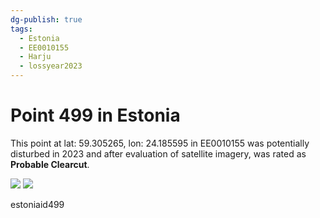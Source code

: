 ```yaml
---
dg-publish: true
tags:
  - Estonia
  - EE0010155
  - Harju
  - lossyear2023
---
```


# Point 499 in Estonia

This point at lat: 59.305265, lon: 24.185595 in EE0010155 was potentially disturbed in 2023 and after evaluation of satellite imagery, was rated as **Probable Clearcut**.

<div class='juxtapose' data-showcredits='false'>
<img src='https://baserow-backend-production20240528124524339000000001.s3.amazonaws.com/user_files/qkhHL4Tui6QQz3HfNTOvG1mFcVeoyUop_4fc34aa618d67a46cd32e706a93e5f9fda6894e0a5429345a0d71c70892d6951.png' data-label='August 2019' />
<img src='https://baserow-backend-production20240528124524339000000001.s3.amazonaws.com/user_files/F97EshmWVhsQsfgo3NWrUDFZGzLkWy2H_308c5df180c49e037f1299edfd04af4a7887e34542d6a563f12c8ebea3c7d7b4.png' data-label='April 2023' />
</div>

estoniaid499